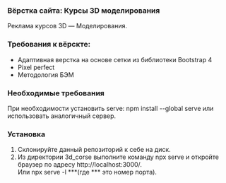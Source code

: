 ### Вёрстка сайта: Курсы 3D моделирования
Реклама курсов 3D — Моделирования.

### Требования к вёрскте:
* Адаптивная верстка на основе сетки из библиотеки Bootstrap 4
* Pixel perfect
* Mетодология БЭМ

### Необходимые требования
При необходимости установить serve: npm install --global serve
или использовать аналогичный сервер.

### Установка
1. Склонируйте данный репозиторий к себе на диск.
2. Из директории 3d_corse выполните команду npx serve 
и откройте браузер по адресу http://localhost:3000/.  
Или npx serve -l ***(где *** это номер порта).
